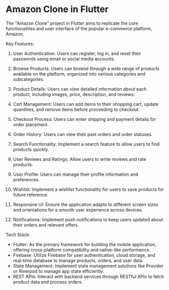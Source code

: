 # Amazon Clone in Flutter

The "Amazon Clone" project in Flutter aims to replicate the core functionalities and user interface of the popular e-commerce platform, Amazon.

Key Features:

1. User Authentication: Users can register, log in, and reset their passwords using email or social media accounts.

2. Browse Products: Users can browse through a wide range of products available on the platform, organized into various categories and subcategories.

3. Product Details: Users can view detailed information about each product, including images, price, description, and reviews.

4. Cart Management: Users can add items to their shopping cart, update quantities, and remove items before proceeding to checkout.

5. Checkout Process: Users can enter shipping and payment details for order placement.

6. Order History: Users can view their past orders and order statuses.

7. Search Functionality: Implement a search feature to allow users to find products quickly.

8. User Reviews and Ratings: Allow users to write reviews and rate products.

9. User Profile: Users can manage their profile information and preferences.

10. Wishlist: Implement a wishlist functionality for users to save products for future reference.

11. Responsive UI: Ensure the application adapts to different screen sizes and orientations for a smooth user experience across devices.

12. Notifications: Implement push notifications to keep users updated about their orders and relevant offers.

Tech Stack:
- Flutter: As the primary framework for building the mobile application, offering cross-platform compatibility and native-like performance.
- Firebase: Utilize Firebase for user authentication, cloud storage, and real-time database to manage products, orders, and user data.
- State Management: Implement state management solutions like Provider or Riverpod to manage app state efficiently.
- REST APIs: Interact with backend services through RESTful APIs to fetch product data and process orders.
